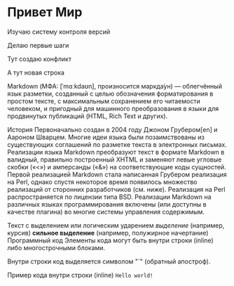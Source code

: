 # Привет Мир

Изучаю систему контроля версий 

Делаю первые шаги



Тут создаю конфликт

А тут новая строка

Markdown (МФА: [ˈmɑːkdaʊn], произносится маркда́ун) — облегчённый язык разметки, созданный с целью обозначения форматирования в простом тексте, с максимальным сохранением его читаемости человеком, и пригодный для машинного преобразования в языки для продвинутых публикаций (HTML, Rich Text и других).

История
Первоначально создан в 2004 году Джоном Грубером[en] и Аароном Шварцем. Многие идеи языка были позаимствованы из существующих соглашений по разметке текста в электронных письмах. Реализации языка Markdown преобразуют текст в формате Markdown в валидный, правильно построенный XHTML и заменяют левые угловые скобки («<») и амперсанды («&») на соответствующие коды сущностей. Первой реализацией Markdown стала написанная Грубером реализация на Perl, однако спустя некоторое время появилось множество реализаций от сторонних разработчиков (см. ниже). Реализация на Perl распространяется по лицензии типа BSD. Реализации Markdown на различных языках программирования включены (или доступны в качестве плагина) во многие системы управления содержимым.


Текст с выделением или логическим ударением
*выделение* (например, курсив)
**сильное выделение** (например, полужирное начертание)
Программный код
Элементы кода могут быть внутри строки (inline) либо многострочными блоками.

Внутри строки код выделяется символом "`" (обратный апостроф).

Пример кода внутри строки (inline) `Hello world!`

